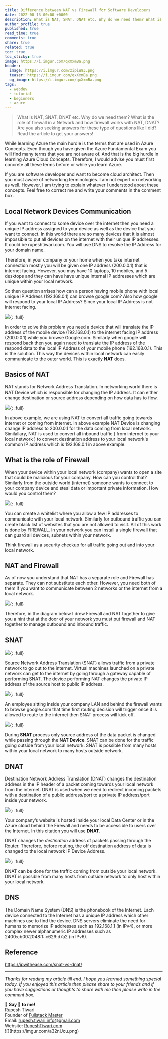 ```yaml
---
title: Difference between NAT vs Firewall for Software Developers
date: 2022-08-13 00:00 +0000
description: What is NAT, SNAT, DNAT etc. Why do we need them? What is the role of firewall in a Network and how firewall works with NAT, DNAT? Are you also seeking answers for these type of questions like I did? Read the article to get your answers!
author_profile: true
published: true
read_time: true
comments: true
share: true
related: true
toc: true
toc_sticky: true
image: https://i.imgur.com/qxXxmBa.png
header:
  image: https://i.imgur.com/zipiW93.png
  teaser: https://i.imgur.com/qxXxmBa.png
  og_image: https://i.imgur.com/qxXxmBa.png
tags:
  - webdev
  - tutorial
  - beginners
  - azure
---
```


> What is NAT, SNAT, DNAT etc. Why do we need them? What is the role of firewall in a Network and how firewall works with NAT, DNAT? Are you also seeking answers for these type of questions like I did? Read the article to get your answers!

While learning Azure the main hurdle is the terms that are used in Azure Concepts. Even though you have given the Azure Fundamental Exam you will find many terms that you are not aware of. And that is the big hurdle in learning Azure Cloud Concepts. Therefore, I would advise you must first concrete all these terms before or while you learn Azure.

If you are software developer and want to become cloud architect. Then you must aware of networking terminologies. I am not expert on networking as well. However, I am trying to explain whatever I understood about these concepts. Feel free to correct me and write your comments in the comment box.

## Local Network Devices Communication

If you want to connect to some device over the internet then you need a unique IP address assigned to your device as well as the device that you want to connect. In this world there are so many devices that it is almost impossible to put all devices on the internet with their unique IP addresses. It could be rupeshtiwari.com. You will use DNS to resolve the IP Address for your domain name.

Therefore, in your company or your home when you take internet connection mostly you will be given one IP address (200.0.0.1) that is internet facing. However, you may have 10 laptops, 10 mobiles, and 5 desktops and they can have have unique internal IP addresses which are unique within your local network.

So then question arrises how can a person having mobile phone with local unique IP Address (192.168.0.1) can browse google.com? Also how google will respond to your local IP Address? Since your local IP Address is not internet facing.

![](https://i.imgur.com/RVr1NVk.png){: .full}

In order to solve this problem you need a device that will translate the IP address of the mobile device (192.168.0.1) to the internet facing IP address (200.0.0.1) while you browse Google.com. Similarly when google will respond back then you again need to translate the IP address of the respond data to the local IP Address of your mobile phone (192.168.0.1). This is the solution. This way the devices within local network can easily communicate to the outer world. This is exactly **NAT** does.

## Basics of NAT

NAT stands for Network Address Translation. In networking world there is NAT Device which is responsible for changing the IP address. It can either change destination or source address depending on how data has to flow.

![](https://i.imgur.com/sRmvRJ0.png){: .full}

In above example, we are using NAT to convert all traffic going towards internet or coming from internet. In above example NAT Device is changing change IP address to 200.0.0.1 for the data coming from local network. Similallary, NAT is used to convert all inbound traffic ( from internet to your local network ) to convert destination address to your local network's common IP address which is 192.168.0.1 in above example.

## What is the role of Firewall

When your device within your local network (company) wants to open a site that could be malicious for your company. How can you control that? Similarly from the outside world (internet) someone wants to connect to your company device and steal data or important private information. How would you control them?

![](https://i.imgur.com/pl8yP8t.png){: .full}

You can create a whitelist where you allow a few IP addresses to communicate with your local network. Similarly for outbound traffic you can create black list of websites that you are not allowed to visit. All of this work is done by FIREWALL. In your network you can install a single firewall that can guard all devices, subnets within your network.

Think firewall as a security checkup for all traffic going out and into your local network.

## NAT and Firewall

As of now you understand that NAT has a separate role and Firewall has separate. They can not substitute each other. However, you need both of them if you want to communicate between 2 networks or the internet from a local network.

![](https://i.imgur.com/xSAkv7j.png){: .full}

Therefore, in the diagram below I drew Firewall and NAT together to give you a hint that at the door of your network you must put firewall and NAT together to manage outbound and inbound traffic.

## SNAT

![](https://i.imgur.com/yUcQaSv.png){: .full}

Source Network Address Translation (SNAT) allows traffic from a private network to go out to the internet. Virtual machines launched on a private network can get to the internet by going through a gateway capable of performing SNAT. The device performing NAT changes the private IP address of the source host to public IP address.

![](https://i.imgur.com/DHXK4EI.png){: .full}

An employee sitting inside your company LAN and behind the firewall wants to browse google.com that time first routing decision will trigger once it is allowed to route to the internet then SNAT process will kick off.

![](https://i.imgur.com/4KHKRui.png){: .full}

During **SNAT** process only source address of the data packet is changed while passing through the **NAT Device**. SNAT can be done for the traffic going outside from your local network. SNAT is possible from many hosts within your local network to many hosts outside network.

## DNAT

Destination Network Address Translation (DNAT) changes the destination address in the IP header of a packet coming towards your local network from the internet. DNAT is used when we need to redirect incoming packets with a destination of a public address/port to a private IP address/port inside your network.

![](https://i.imgur.com/ONg85Fu.png){: .full}

Your company’s website is hosted inside your local Data Center or in the Azure cloud behind the Firewall and needs to be accessible to users over the Internet. In this citation you will use **DNAT**.

DNAT changes the _destination_ address of packets passing through the Router. Therefore, before routing, the off destination address of data is changed to the local network IP Device Address.

![](https://i.imgur.com/YcAOpQ6.png){: .full}

DNAT can be done for the traffic coming from outside your local network. DNAT is possible from many hosts from outside network to only host within your local network.

## DNS

The Domain Name System (DNS) is the phonebook of the Internet. Each device connected to the Internet has a unique IP address which other machines use to find the device. DNS servers eliminate the need for humans to memorize IP addresses such as 192.168.1.1 (in IPv4), or more complex newer alphanumeric IP addresses such as 2400:cb00:2048:1::c629:d7a2 (in IPv6).

## Reference

https://ipwithease.com/snat-vs-dnat/

---

_Thanks for reading my article till end. I hope you learned something special today. If you enjoyed this article then please share to your friends and if you have suggestions or thoughts to share with me then please write in the comment box._

<div class="notice--success">
<strong>💖 Say 👋 to me!</strong>
<br>Rupesh Tiwari
<br>Founder of <a href="https://www.fullstackmaster.net">Fullstack Master </a>
<br>Email: <a href="mailto:rupesh.tiwari.info@gmail.com?subject=Hi">rupesh.tiwari.info@gmail.com</a>
<br>Website: <a href="https://www.rupeshtiwari.com">RupeshTiwari.com </a>
</div>
![](https://imgur.com/a32nUcu.png)
